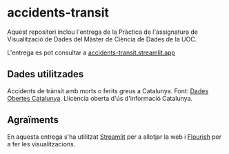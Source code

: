# accidents-transit

Aquest repositori inclou l'entrega de la Pràctica de l'assignatura de Visualització de Dades del Màster de Ciència de Dades de la UOC.

L'entrega es pot consultar a [accidents-transit.streamlit.app](https://accidents-transit.streamlit.app/)

Dades utilitzades
-----------------

Accidents de trànsit amb morts o ferits greus a Catalunya. Font: [Dades Obertes Catalunya](https://analisi.transparenciacatalunya.cat/Transport/Accidents-de-tr-nsit-amb-morts-o-ferits-greus-a-Ca/rmgc-ncpb/about_data). Llicència oberta d'ús d'informació Catalunya.

Agraïments
----------
En aquesta entrega s'ha utilitzat [Streamlit](https://streamlit.io) per a allotjar la web i  [Flourish](https://flourish.studio/) per a fer les visualitzacions.
